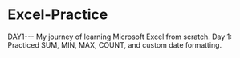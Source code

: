 # Excel-Practice
DAY1--- My journey of learning Microsoft Excel from scratch.  Day 1: Practiced SUM, MIN, MAX, COUNT, and custom date formatting.
